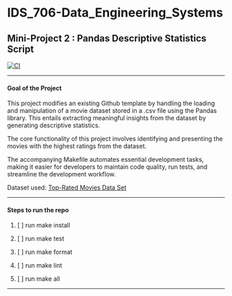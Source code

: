 # IDS_706-Data_Engineering_Systems
## Mini-Project 2 : Pandas Descriptive Statistics Script

[![CI](https://github.com/afraa-n/IDS_706-Mini_Project_2/actions/workflows/cicd.yml/badge.svg)](https://github.com/afraa-n/IDS_706-Mini_Project_2/actions/workflows/cicd.yml)

***

#### Goal of the Project
This project modifies an existing Github template by handling the loading and manipulation of a movie dataset stored in a .csv file using the Pandas library. This entails extracting meaningful insights from the dataset by generating descriptive statistics.

The core functionality of this project involves identifying and presenting the movies with the highest ratings from the dataset. 

The accompanying Makefile automates essential development tasks, making it easier for developers to maintain code quality, run tests, and streamline the development workflow.

Dataset used: [Top-Rated Movies Data Set](https://www.kaggle.com/datasets/khalidalam980/top-rated-movies-data-set)

***

#### Steps to run the repo

1. [ ] run make install

2. [ ] run make test

3. [ ] run make format
  
4. [ ] run make lint
  
5. [ ] run make all

***
